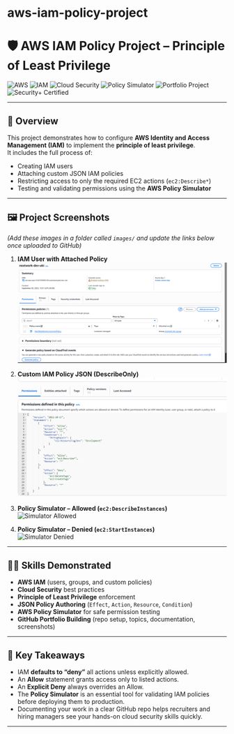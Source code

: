 # aws-iam-policy-project
# 🛡️ AWS IAM Policy Project – Principle of Least Privilege

![AWS](https://img.shields.io/badge/Skill-AWS-orange?style=for-the-badge&logo=amazon-aws)
![IAM](https://img.shields.io/badge/Skill-IAM-blue?style=for-the-badge)
![Cloud Security](https://img.shields.io/badge/Skill-Cloud%20Security-green?style=for-the-badge)
![Policy Simulator](https://img.shields.io/badge/Tool-Policy%20Simulator-lightgrey?style=for-the-badge)
![Portfolio Project](https://img.shields.io/badge/Type-Portfolio%20Project-yellow?style=for-the-badge)
![Security+ Certified](https://img.shields.io/badge/Certification-Security%2B-red?style=for-the-badge)

---

## 📌 Overview
This project demonstrates how to configure **AWS Identity and Access Management (IAM)** to implement the **principle of least privilege**.  
It includes the full process of:  
- Creating IAM users  
- Attaching custom JSON IAM policies  
- Restricting access to only the required EC2 actions (`ec2:Describe*`)  
- Testing and validating permissions using the **AWS Policy Simulator**

---

## 🖼️ Project Screenshots
*(Add these images in a folder called `images/` and update the links below once uploaded to GitHub)*

1. **IAM User with Attached Policy**  
   ![IAM User and Policy](images/user-with-policy.png)

2. **Custom IAM Policy JSON (DescribeOnly)**  
   ![Policy JSON](images/policy-json.png)

3. **Policy Simulator – Allowed (`ec2:DescribeInstances`)**  
   ![Simulator Allowed](images/simulator-describe-allowed.png)

4. **Policy Simulator – Denied (`ec2:StartInstances`)**  
   ![Simulator Denied](images/simulator-start-denied.png)


---

## 🧑‍💻 Skills Demonstrated
- **AWS IAM** (users, groups, and custom policies)  
- **Cloud Security** best practices  
- **Principle of Least Privilege** enforcement  
- **JSON Policy Authoring** (`Effect`, `Action`, `Resource`, `Condition`)  
- **AWS Policy Simulator** for safe permission testing  
- **GitHub Portfolio Building** (repo setup, topics, documentation, screenshots)  

---

## 🚀 Key Takeaways
- IAM **defaults to “deny”** all actions unless explicitly allowed.  
- An **Allow** statement grants access only to listed actions.  
- An **Explicit Deny** always overrides an Allow.  
- The **Policy Simulator** is an essential tool for validating IAM policies before deploying them to production.  
- Documenting your work in a clear GitHub repo helps recruiters and hiring managers see your hands-on cloud security skills quickly.  

---


